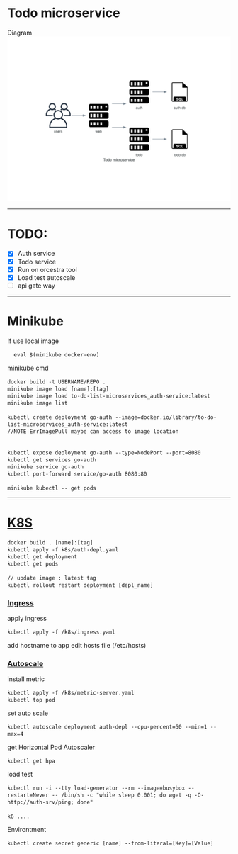 # Todo microservice

Diagram
![todo_microservice](todo_microservice.png)

---
# TODO: 
- [x] Auth service
- [x] Todo service
- [x] Run on <a id="orcestra">orcestra tool</a>
- [x] Load test <a id="autoscale">autoscale</a>
- [ ] api gate way
---
# Minikube

If use local image
```
  eval $(minikube docker-env)
```

minikube cmd 
```
docker build -t USERNAME/REPO .
minikube image load [name]:[tag]
minikube image load to-do-list-microservices_auth-service:latest
minikube image list

kubectl create deployment go-auth --image=docker.io/library/to-do-list-microservices_auth-service:latest
//NOTE ErrImagePull maybe can access to image location 


kubectl expose deployment go-auth --type=NodePort --port=8080
kubectl get services go-auth
minikube service go-auth
kubectl port-forward service/go-auth 8080:80

minikube kubectl -- get pods
```
---
# [K8S](#orcestra) 

```
docker build . [name]:[tag]
kubectl apply -f k8s/auth-depl.yaml
kubectl get deployment
kubectl get pods

// update image : latest tag
kubectl rollout restart deployment [depl_name]

```
### [Ingress](#ingress)
apply ingress
```
kubectl apply -f /k8s/ingress.yaml
```

add hostname to app
edit hosts file (/etc/hosts)


### [Autoscale](#autoscale) 
install metric
```
kubectl apply -f /k8s/metric-server.yaml
kubectl top pod
```

set auto scale
```
kubectl autoscale deployment auth-depl --cpu-percent=50 --min=1 --max=4
```

get Horizontal Pod Autoscaler
```
kubectl get hpa
```

load test 
```
kubectl run -i --tty load-generator --rm --image=busybox --restart=Never -- /bin/sh -c "while sleep 0.001; do wget -q -O- http://auth-srv/ping; done"

k6 ....
```


Environtment
```
kubectl create secret generic [name] --from-literal=[Key]=[Value]
```